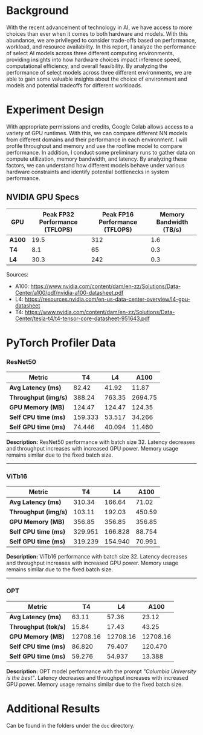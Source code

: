 # Background
With the recent advancement of technology in AI, we have access to more choices than ever when it comes to both hardware and models.  With this abundance, we are privileged to consider trade-offs based on performance, workload, and resource availability. In this report, I analyze the performance of select AI models across three different computing environments, providing insights into how hardware choices impact inference speed, computational efficiency, and overall feasibility. By analyzing the performance of select models across three different environments, we are able to gain some valuable insights about the choice of environment and models and potential tradeoffs for different workloads.

# Experiment Design
With appropriate permissions and credits, Google Colab allows access to a variety of GPU runtimes. With this, we can compare different NN models from different domains and their performance in each environment. I will profile throughput and memory and use the roofline model to compare performance. In addition, I conduct some preliminary runs to gather data on compute utilization, memory bandwidth, and latency. By analyzing these factors, we can understand how different models behave under various hardware constraints and identify potential bottlenecks in system performance.

## NVIDIA GPU Specs
| GPU   | Peak FP32 Performance (TFLOPS) | Peak FP16 Performance (TFLOPS) | Memory Bandwidth (TB/s) |
|-------|-------------------------------|-------------------------------|-------------------------|
| **A100** | 19.5                          | 312                           | 1.6                     |
| **T4**   | 8.1                           | 65                            | 0.3                     |
| **L4**   | 30.3                          | 242                           | 0.3                     |

Sources:
* A100: https://www.nvidia.com/content/dam/en-zz/Solutions/Data-Center/a100/pdf/nvidia-a100-datasheet.pdf
* L4: https://resources.nvidia.com/en-us-data-center-overview/l4-gpu-datasheet 
* T4: https://www.nvidia.com/content/dam/en-zz/Solutions/Data-Center/tesla-t4/t4-tensor-core-datasheet-951643.pdf

# PyTorch Profiler Data
### ResNet50
| Metric                 | T4    | L4    | A100  |
|------------------------|-------|-------|-------|
| **Avg Latency (ms)**   | 82.42 | 41.92 | 11.87 |
| **Throughput (img/s)** | 388.24 | 763.35 | 2694.75 |
| **GPU Memory (MB)**    | 124.47 | 124.47 | 124.35 |
| **Self CPU time (ms)** | 159.333 | 53.517 | 34.266 |
| **Self GPU time (ms)** | 74.446 | 40.094 | 11.460 |

**Description:** ResNet50 performance with batch size 32. Latency decreases and throughput increases with increased GPU power. Memory usage remains similar due to the fixed batch size.

---

### ViTb16
| Metric                 | T4    | L4    | A100  |
|------------------------|-------|-------|-------|
| **Avg Latency (ms)**   | 310.34 | 166.64 | 71.02 |
| **Throughput (img/s)** | 103.11 | 192.03 | 450.59 |
| **GPU Memory (MB)**    | 356.85 | 356.85 | 356.85 |
| **Self CPU time (ms)** | 329.951 | 166.828 | 88.754 |
| **Self GPU time (ms)** | 319.239 | 154.940 | 70.991 |

**Description:** ViTb16 performance with batch size 32. Latency decreases and throughput increases with increased GPU power. Memory usage remains similar due to the fixed batch size.

---

### OPT
| Metric                 | T4    | L4    | A100  |
|------------------------|-------|-------|-------|
| **Avg Latency (ms)**   | 63.11 | 57.36 | 23.12 |
| **Throughput (tok/s)** | 15.84 | 17.43 | 43.25 |
| **GPU Memory (MB)**    | 12708.16 | 12708.16 | 12708.16 |
| **Self CPU time (ms)** | 86.820 | 79.407 | 120.470 |
| **Self GPU time (ms)** | 59.276 | 54.937 | 13.388 |

**Description:** OPT model performance with the prompt _"Columbia University is the best"_. Latency decreases and throughput increases with increased GPU power. Memory usage remains similar due to the fixed batch size.

# Additional Results
Can be found in the folders under the `doc` directory.

